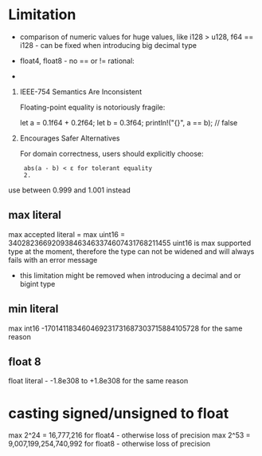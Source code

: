 # Limitation

- comparison of numeric values for huge values, like i128 > u128, f64 == i128 - can be fixed when introducing big decimal type

- float4, float8 - no == or !=
rational:
- 
1. IEEE-754 Semantics Are Inconsistent

   Floating-point equality is notoriously fragile:

   let a = 0.1f64 + 0.2f64;
   let b = 0.3f64;
   println!("{}", a == b); // false

2. Encourages Safer Alternatives

   For domain correctness, users should explicitly choose:

        abs(a - b) < ε for tolerant equality
        2. 

use between 0.999 and 1.001 instead


## max literal
max accepted literal = max uint16 = 340282366920938463463374607431768211455
uint16 is max supported type at the moment, therefore the type can not be widened and will always fails with an error message
- this limitation might be removed when introducing a decimal and or bigint type

## min literal
max int16 -170141183460469231731687303715884105728 for the same reason

## float 8
float literal -  -1.8e308 to +1.8e308 for the same reason

# casting signed/unsigned to float  
max 2^24 = 16,777,216  for float4  - otherwise loss of precision
max 2^53 = 9,007,199,254,740,992 for float8  - otherwise loss of precision
